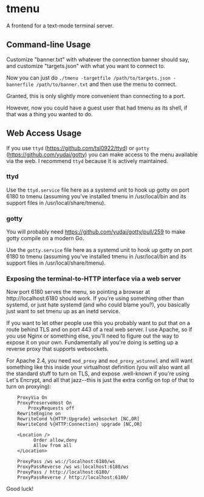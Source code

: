 # tmenu

A frontend for a text-mode terminal server.

## Command-line Usage

Customize "banner.txt" with whatever the connection banner should say,
and customize "targets.json" with what you want to connect to.

Now you can just do `./tmenu -targetfile /path/to/targets.json
-bannerfile /path/to/banner.txt` and then use the menu to connect.

Granted, this is only slightly more convenient than connecting to a
port.

However, now you could have a guest user that had tmenu as its shell,
if that was a thing you wanted to do.

## Web Access Usage

If you use `ttyd` (https://github.com/tsl0922/ttyd) or `gotty`
(https://github.com/yudai/gotty) you can make access to the menu
available via the web.  I recommend `ttyd` because it is actively maintained.

### ttyd

Use the `ttyd.service` file here as a systemd unit to hook up gotty
on port 6180 to tmenu (assuming you've installed tmenu in
/usr/local/bin and its support files in /usr/local/share/tmenu).

### gotty

You will probably need https://github.com/yudai/gotty/pull/259 to make
gotty compile on a modern Go.

Use the `gotty.service` file here as a systemd unit to hook up gotty
on port 6180 to tmenu (assuming you've installed tmenu in
/usr/local/bin and its support files in /usr/local/share/tmenu).

### Exposing the terminal-to-HTTP interface via a web server

Now port 6180 serves the menu, so pointing a browser at
http://localhost:6180 should work.  If you're using something other
than systemd, or just hate systemd (and who could blame you?), you
basically just want to set tmenu up as an inetd service.

If you want to let other people use this you probably want to put that
on a route behind TLS and on port 443 of a real web server.  I use
Apache, so if you use Nginx or something else, you'll need to figure
out the way to expose it on your own.  Fundamentally all you're doing
is setting up a reverse proxy that supports websockets.

For Apache 2.4, you need `mod_proxy` and `mod_proxy_wstunnel` and will
want something like this inside your virtualhost definition (you will
also want all the standard stuff to turn on TLS, and expose
.well-known if you're using Let's Encrypt, and all that jazz--this is
just the extra config on top of that to turn on proxying):

```
	ProxyVia On
	ProxyPreserveHost On
    	ProxyRequests off
	RewriteEngine on
	RewriteCond %{HTTP:Upgrade} websocket [NC,OR]
	RewriteCond %{HTTP:Connection} upgrade [NC,OR]

	<Location />
		  Order allow,deny
		  Allow from all
	</Location>

	ProxyPass /ws ws://localhost:6180/ws
	ProxyPassReverse /ws ws:localhost:6180/ws
	ProxyPass / http://localhost:6180/
	ProxyPassReverse / http://localhost:6180/
```

Good luck!
